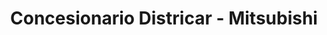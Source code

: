 ---
title: "Concesionario Districar - Mitsubishi"
url: /barranquilla/concesionario-districar-mitsubishi/
shop: coche
---